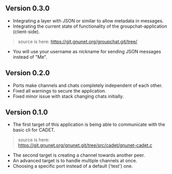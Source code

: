 ## Version 0.3.0
* Integrating a layer with JSON or similar to allow metadata in messages.
* Integrating the current state of functionality of the groupchat-application (client-side).
>  source is here: https://git.gnunet.org/groupchat.git/tree/
* You will use your username as nickname for sending JSON messages instead of "Me".

## Version 0.2.0
* Ports make channels and chats completely independent of each other.
* Fixed all warnings to secure the application.
* Fixed minor issue with stack changing chats initially.

## Version 0.1.0
* The first target of this application is being able to communicate with the basic cli for CADET.
>  source is here: https://git.gnunet.org/gnunet.git/tree/src/cadet/gnunet-cadet.c
* The second target is creating a channel towards another peer.
* An advanced target is to handle multiple channels at once.
* Choosing a specific port instead of a default ('test') one.